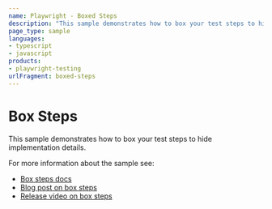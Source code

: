 ```yaml
---
name: Playwright - Boxed Steps
description: "This sample demonstrates how to box your test steps to hide implementation details"
page_type: sample
languages:
- typescript
- javascript
products:
- playwright-testing
urlFragment: boxed-steps
---
```


# Box Steps

This sample demonstrates how to box your test steps to hide implementation details.

For more information about the sample see:

- [Box steps docs](https://playwright.dev/docs/api/class-test#test-step)
- [Blog post on box steps](https://dev.to/playwright/box-test-steps-in-playwright-15d9)
- [Release video on box steps](https://youtu.be/KqVuRAlOkm0)
